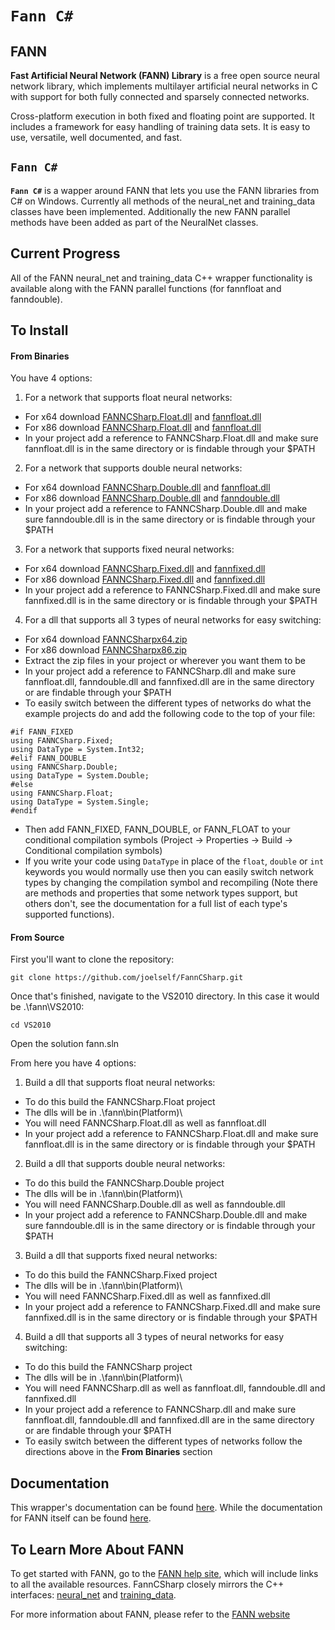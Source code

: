 # `Fann C#`
## FANN

**Fast Artificial Neural Network (FANN) Library** is a free open source neural network library, which implements multilayer artificial neural networks in C with support for both fully connected and sparsely connected networks.

Cross-platform execution in both fixed and floating point are supported. It includes a framework for easy handling of training data sets. It is easy to use, versatile, well documented, and fast. 

## `Fann C#`
**`Fann C#`** is a wapper around FANN that lets you use the FANN libraries from C# on Windows. Currently all methods of the neural_net and training_data classes have been implemented. Additionally the new FANN parallel methods have been added as part of the NeuralNet classes.

## Current Progress
All of the FANN neural_net and training_data C++ wrapper functionality is available along with the FANN parallel functions (for fannfloat and fanndouble).

## To Install

#### From Binaries

You have 4 options:

1. For a network that supports float neural networks:
  - For x64 download [FANNCSharp.Float.dll](https://github.com/joelself/FannCSharp/blob/master/bin/x64/FANNCSharp.Float.dll?raw=true) and [fannfloat.dll](https://github.com/joelself/FannCSharp/blob/master/bin/x64/fannfloat.dll?raw=true)
  - For x86 download [FANNCSharp.Float.dll](https://github.com/joelself/FannCSharp/blob/master/bin/x86/FANNCSharp.Float.dll?raw=true) and [fannfloat.dll](https://github.com/joelself/FannCSharp/blob/master/bin/x86/fannfloat.dll?raw=true)
  - In your project add a reference to FANNCSharp.Float.dll and make sure fannfloat.dll is in the same directory or is findable through your $PATH
2. For a network that supports double neural networks:
  - For x64 download [FANNCSharp.Double.dll](https://github.com/joelself/FannCSharp/blob/master/bin/x64/FANNCSharp.Double.dll?raw=true) and [fannfloat.dll](https://github.com/joelself/FannCSharp/blob/master/bin/x64/fanndouble.dll?raw=true)
  - For x86 download [FANNCSharp.Double.dll](https://github.com/joelself/FannCSharp/blob/master/bin/x86/FANNCSharp.Double.dll?raw=true) and [fanndouble.dll](https://github.com/joelself/FannCSharp/blob/master/bin/x86/fanndouble.dll?raw=true)
  - In your project add a reference to FANNCSharp.Double.dll and make sure fanndouble.dll is in the same directory or is findable through your $PATH
3. For a network that supports fixed neural networks:
  - For x64 download [FANNCSharp.Fixed.dll](https://github.com/joelself/FannCSharp/blob/master/bin/x64/FANNCSharp.Fixed.dll?raw=true) and [fannfixed.dll](https://github.com/joelself/FannCSharp/blob/master/bin/x64/fannfixed.dll?raw=true)
  - For x86 download [FANNCSharp.Fixed.dll](https://github.com/joelself/FannCSharp/blob/master/bin/x86/FANNCSharp.Fixed.dll?raw=true) and [fannfixed.dll](https://github.com/joelself/FannCSharp/blob/master/bin/x86/fannfixed.dll?raw=true)
  - In your project add a reference to FANNCSharp.Fixed.dll and make sure fannfixed.dll is in the same directory or is findable through your $PATH
4. For a dll that supports all 3 types of neural networks for easy switching:
  - For x64 download [FANNCSharpx64.zip](https://github.com/joelself/FannCSharp/blob/master/bin/x64/FANNCSharpx64.zip?raw=true)
  - For x86 download [FANNCSharpx86.zip](https://github.com/joelself/FannCSharp/blob/master/bin/x86/FANNCSharpx86.zip?raw=true)
  - Extract the zip files in your project or wherever you want them to be
  - In your project add a reference to FANNCSharp.dll and make sure fannfloat.dll, fanndouble.dll and fannfixed.dll are in the same directory or are findable through your $PATH
  - To easily switch between the different types of networks do what the example projects do and add the following code to the top of your file:
```
#if FANN_FIXED
using FANNCSharp.Fixed;
using DataType = System.Int32;
#elif FANN_DOUBLE
using FANNCSharp.Double;
using DataType = System.Double;
#else
using FANNCSharp.Float;
using DataType = System.Single;
#endif
```
  - Then add FANN_FIXED, FANN_DOUBLE, or FANN_FLOAT to your conditional compilation symbols (Project -> Properties -> Build -> Conditional compilation symbols)
  - If you write your code using ```DataType``` in place of the ```float```, ```double``` or ```int``` keywords you would normally use then you can easily switch network types by changing the compilation symbol and recompiling (Note there are methods and properties that some network types support, but others don't, see the documentation for a full list of each type's supported functions).


#### From Source

First you'll want to clone the repository:

`git clone https://github.com/joelself/FannCSharp.git`

Once that's finished, navigate to the VS2010 directory. In this case it would be .\fann\VS2010:

`cd VS2010`

Open the solution fann.sln

From here you have 4 options:

1. Build a dll that supports float neural networks:
  - To do this build the FANNCSharp.Float project
  - The dlls will be in .\fann\bin\(Platform)\
  - You will need FANNCSharp.Float.dll as well as fannfloat.dll
  - In your project add a reference to FANNCSharp.Float.dll and make sure fannfloat.dll is in the same directory or is findable through your $PATH
2. Build a dll that supports double neural networks:
  - To do this build the FANNCSharp.Double project
  - The dlls will be in .\fann\bin\(Platform)\
  - You will need FANNCSharp.Double.dll as well as fanndouble.dll
  - In your project add a reference to FANNCSharp.Double.dll and make sure fanndouble.dll is in the same directory or is findable through your $PATH
3. Build a dll that supports fixed neural networks:
  - To do this build the FANNCSharp.Fixed project
  - The dlls will be in .\fann\bin\(Platform)\
  - You will need FANNCSharp.Fixed.dll as well as fannfixed.dll
  - In your project add a reference to FANNCSharp.Fixed.dll and make sure fannfixed.dll is in the same directory or is findable through your $PATH
4. Build a dll that supports all 3 types of neural networks for easy switching:
  - To do this build the FANNCSharp project
  - The dlls will be in .\fann\bin\(Platform)\
  - You will need FANNCSharp.dll as well as fannfloat.dll, fanndouble.dll and fannfixed.dll
  - In your project add a reference to FANNCSharp.dll and make sure fannfloat.dll, fanndouble.dll and fannfixed.dll are in the same directory or are findable through your $PATH
  - To easily switch between the different types of networks follow the directions above in the **From Binaries** section

## Documentation

This wrapper's documentation can be found [here](http://joelself.github.io/FannCSharp/). While the documentation for FANN itself can be found [here](http://libfann.github.io/fann/docs/files/fann-h.html).

## To Learn More About FANN

To get started with FANN, go to the [FANN help site](http://leenissen.dk/fann/wp/help/), which will include links to all the available resources. FannCSharp closely mirrors the C++ interfaces: [neural_net](http://libfann.github.io/fann/docs/files/fann_cpp-h.html) and [training_data](http://libfann.github.io/fann/docs/files/fann_training_data_cpp-h.html).

For more information about FANN, please refer to the [FANN website](http://leenissen.dk/fann/wp/)
